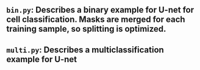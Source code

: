
## `bin.py`: Describes a binary example for U-net for cell classification. Masks are merged for each training sample, so splitting is optimized. 
## `multi.py`: Describes a multiclassification example for U-net